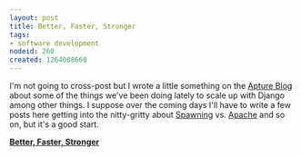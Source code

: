 ```yaml
--- 
layout: post
title: Better, Faster, Stronger
tags: 
- software development
nodeid: 260
created: 1264008660
---
```

I'm not going to cross-post but I wrote a little something on the [Apture Blog](http://blog.apture.com) about some of the things we've been doing lately to scale up with Django among other things. I suppose over the coming days I'll have to write a few posts here getting into the nitty-gritty about <a id="aptureLink_tKd7pOsk9o" href="http://pypi.python.org/pypi/Spawning">Spawning</a> vs. <a id="aptureLink_4smreJAxpR" href="http://en.wikipedia.org/wiki/Apache%20HTTP%20Server">Apache</a> and so on, but it's a good start.

<strong>[Better, Faster, Stronger](http://blog.apture.com/2010/01/bigger-faster-stronger/)</strong>
